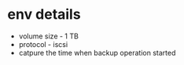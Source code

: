 # env details

- volume size - 1 TB
- protocol - iscsi
- catpure the time when backup operation started
